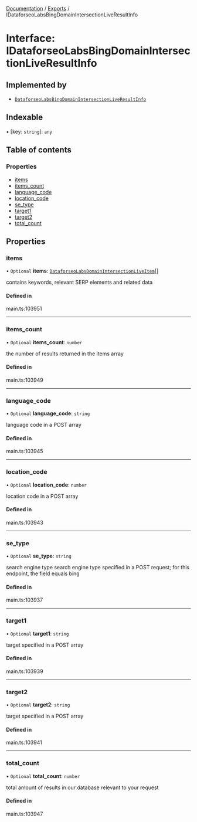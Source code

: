 [Documentation](../README.md) / [Exports](../modules.md) / IDataforseoLabsBingDomainIntersectionLiveResultInfo

# Interface: IDataforseoLabsBingDomainIntersectionLiveResultInfo

## Implemented by

- [`DataforseoLabsBingDomainIntersectionLiveResultInfo`](../classes/DataforseoLabsBingDomainIntersectionLiveResultInfo.md)

## Indexable

▪ [key: `string`]: `any`

## Table of contents

### Properties

- [items](IDataforseoLabsBingDomainIntersectionLiveResultInfo.md#items)
- [items\_count](IDataforseoLabsBingDomainIntersectionLiveResultInfo.md#items_count)
- [language\_code](IDataforseoLabsBingDomainIntersectionLiveResultInfo.md#language_code)
- [location\_code](IDataforseoLabsBingDomainIntersectionLiveResultInfo.md#location_code)
- [se\_type](IDataforseoLabsBingDomainIntersectionLiveResultInfo.md#se_type)
- [target1](IDataforseoLabsBingDomainIntersectionLiveResultInfo.md#target1)
- [target2](IDataforseoLabsBingDomainIntersectionLiveResultInfo.md#target2)
- [total\_count](IDataforseoLabsBingDomainIntersectionLiveResultInfo.md#total_count)

## Properties

### items

• `Optional` **items**: [`DataforseoLabsDomainIntersectionLiveItem`](../classes/DataforseoLabsDomainIntersectionLiveItem.md)[]

contains keywords, relevant SERP elements and related data

#### Defined in

main.ts:103951

___

### items\_count

• `Optional` **items\_count**: `number`

the number of results returned in the items array

#### Defined in

main.ts:103949

___

### language\_code

• `Optional` **language\_code**: `string`

language code in a POST array

#### Defined in

main.ts:103945

___

### location\_code

• `Optional` **location\_code**: `number`

location code in a POST array

#### Defined in

main.ts:103943

___

### se\_type

• `Optional` **se\_type**: `string`

search engine type
search engine type specified in a POST request;
for this endpoint, the field equals bing

#### Defined in

main.ts:103937

___

### target1

• `Optional` **target1**: `string`

target specified in a POST array

#### Defined in

main.ts:103939

___

### target2

• `Optional` **target2**: `string`

target specified in a POST array

#### Defined in

main.ts:103941

___

### total\_count

• `Optional` **total\_count**: `number`

total amount of results in our database relevant to your request

#### Defined in

main.ts:103947

